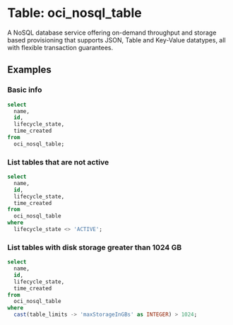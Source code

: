 # Table: oci_nosql_table

A NoSQL database service offering on-demand throughput and storage based provisioning that supports JSON, Table and Key-Value datatypes, all with flexible transaction guarantees.

## Examples

### Basic info

```sql
select
  name,
  id,
  lifecycle_state,
  time_created
from
  oci_nosql_table;
```

### List tables that are not active

```sql
select
  name,
  id,
  lifecycle_state,
  time_created
from
  oci_nosql_table
where
  lifecycle_state <> 'ACTIVE';
```

### List tables with disk storage greater than 1024 GB

```sql
select
  name,
  id,
  lifecycle_state,
  time_created
from
  oci_nosql_table
where
  cast(table_limits -> 'maxStorageInGBs' as INTEGER) > 1024;
```

